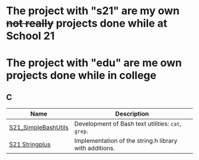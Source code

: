 # The project with **"s21"** are my own ~~not really~~ projects done while at School 21  
# The project with **"edu"** are me own projects done while in college  

## C
| Name | Description |
| ---- | ----------- |
| [S21_SimpleBashUtils](https://github.com/Geger-Metov/S21_SimpleBashUtils) | Development of Bash text utilities: `cat`, `grep`. |
| [S21 Stringplus](https://github.com/Geger-Metov/S21_Stringplus) | Implementation of the string.h library with additions. |
